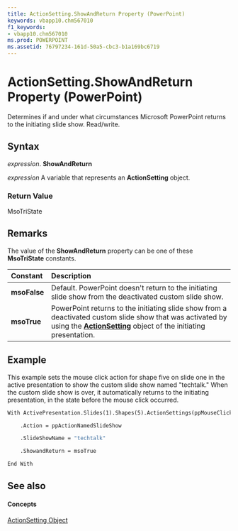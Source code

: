```yaml
---
title: ActionSetting.ShowAndReturn Property (PowerPoint)
keywords: vbapp10.chm567010
f1_keywords:
- vbapp10.chm567010
ms.prod: POWERPOINT
ms.assetid: 76797234-161d-50a5-cbc3-b1a169bc6719
---
```



# ActionSetting.ShowAndReturn Property (PowerPoint)

Determines if and under what circumstances Microsoft PowerPoint returns to the initiating slide show. Read/write.


## Syntax

 _expression_. **ShowAndReturn**

 _expression_ A variable that represents an **ActionSetting** object.


### Return Value

MsoTriState


## Remarks

The value of the  **ShowAndReturn** property can be one of these **MsoTriState** constants.



|**Constant**|**Description**|
|:-----|:-----|
|**msoFalse**|Default. PowerPoint doesn't return to the initiating slide show from the deactivated custom slide show.|
|**msoTrue**| PowerPoint returns to the initiating slide show from a deactivated custom slide show that was activated by using the **[ActionSetting](actionsetting-object-powerpoint.md)** object of the initiating presentation.|

## Example

This example sets the mouse click action for shape five on slide one in the active presentation to show the custom slide show named "techtalk." When the custom slide show is over, it automatically returns to the initiating presentation, in the state before the mouse click occurred.


```vb
With ActivePresentation.Slides(1).Shapes(5).ActionSettings(ppMouseClick)

    .Action = ppActionNamedSlideShow

    .SlideShowName = "techtalk"

    .ShowandReturn = msoTrue

End With
```


## See also


#### Concepts


[ActionSetting Object](actionsetting-object-powerpoint.md)

